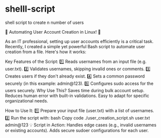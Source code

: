 # shelll-script
shell script to create n number of users 

🚀 Automating User Account Creation in Linux! 🐧

As an IT professional, setting up user accounts efficiently is a critical task. Recently, I created a simple yet powerful Bash script to automate user creation from a file. Here's how it works:

Key Features of the Script:
1️⃣ Reads usernames from an input file (e.g. user.txt).
2️⃣ Validates usernames, skipping invalid ones or comments.
3️⃣ Creates users if they don't already exist.
4️⃣ Sets a common password securely (in this example: admin@123).
5️⃣ Configures sudo access for the users securely.
Why Use This?
Saves time during bulk account setup.
Reduces human error with built-in validations.
Easy to adapt for specific organizational needs.

How to Use It:
1️⃣ Prepare your input file (user.txt) with a list of usernames.
2️⃣ Run the script with:
bash
Copy code
./user_creation_script.sh user.txt admin@123
💡 Script in Action:
Handles edge cases (e.g., invalid usernames or existing accounts).
Adds secure sudoer configurations for each user.
